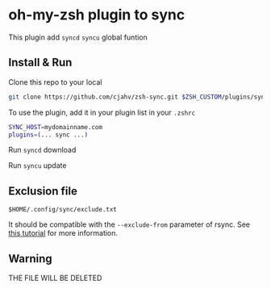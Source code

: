 # oh-my-zsh plugin to sync

This plugin add `syncd` `syncu` global funtion

## Install & Run

Clone this repo to your local

```zsh
git clone https://github.com/cjahv/zsh-sync.git $ZSH_CUSTOM/plugins/sync
```

To use the plugin, add it in your plugin list in your `.zshrc`

```zsh
SYNC_HOST=mydomainname.com
plugins=(... sync ...)
```

Run `syncd` download

Run `syncu` update

## Exclusion file

`$HOME/.config/sync/exclude.txt`

It should be compatible with the `--exclude-from` parameter of rsync. See [this tutorial](https://sites.google.com/site/rsync2u/home/rsync-tutorial/the-exclude-from-option) for more information.

## Warning

THE FILE WILL BE DELETED
